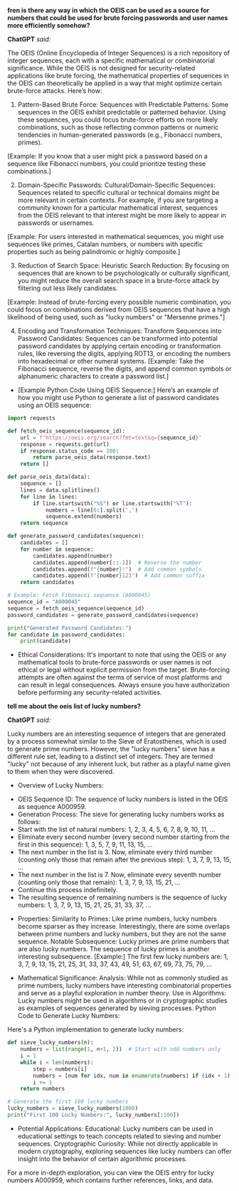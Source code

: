 **fren is there any way in which the OEIS can be used  as a source for numbers that could be used for brute forcing passwords and user names more efficiently somehow?**


**ChatGPT** _said:_

The OEIS (Online Encyclopedia of Integer Sequences) is a rich repository of integer sequences, each with a specific mathematical or combinatorial significance. While the OEIS is not designed for security-related applications like brute forcing, the mathematical properties of sequences in the OEIS can theoretically be applied in a way that might optimize certain brute-force attacks. Here’s how:

1. Pattern-Based Brute Force:
Sequences with Predictable Patterns: Some sequences in the OEIS exhibit predictable or patterned behavior. Using these sequences, you could focus brute-force efforts on more likely combinations, such as those reflecting common patterns or numeric tendencies in human-generated passwords (e.g., Fibonacci numbers, primes).

[Example: If you know that a user might pick a password based on a sequence like Fibonacci numbers, you could prioritize testing these combinations.]

2. Domain-Specific Passwords:
Cultural/Domain-Specific Sequences: Sequences related to specific cultural or technical domains might be more relevant in certain contexts. For example, if you are targeting a community known for a particular mathematical interest, sequences from the OEIS relevant to that interest might be more likely to appear in passwords or usernames.

[Example: For users interested in mathematical sequences, you might use sequences like primes, Catalan numbers, or numbers with specific properties such as being palindromic or highly composite.]

3. Reduction of Search Space:
Heuristic Search Reduction: By focusing on sequences that are known to be psychologically or culturally significant, you might reduce the overall search space in a brute-force attack by filtering out less likely candidates.

[Example: Instead of brute-forcing every possible numeric combination, you could focus on combinations derived from OEIS sequences that have a high likelihood of being used, such as "lucky numbers" or "Mersenne primes."]

4. Encoding and Transformation Techniques:
Transform Sequences into Password Candidates: Sequences can be transformed into potential password candidates by applying certain encoding or transformation rules, like reversing the digits, applying ROT13, or encoding the numbers into hexadecimal or other numeral systems.
[Example: Take the Fibonacci sequence, reverse the digits, and append common symbols or alphanumeric characters to create a password list.]

- [Example Python Code Using OEIS Sequence:]
Here’s an example of how you might use Python to generate a list of password candidates using an OEIS sequence:

```python
import requests

def fetch_oeis_sequence(sequence_id):
    url = f"https://oeis.org/search?fmt=text&q={sequence_id}"
    response = requests.get(url)
    if response.status_code == 200:
        return parse_oeis_data(response.text)
    return []

def parse_oeis_data(data):
    sequence = []
    lines = data.splitlines()
    for line in lines:
        if line.startswith("%S") or line.startswith("%T"):
            numbers = line[6:].split(',')
            sequence.extend(numbers)
    return sequence

def generate_password_candidates(sequence):
    candidates = []
    for number in sequence:
        candidates.append(number)
        candidates.append(number[::-1])  # Reverse the number
        candidates.append(f"{number}!")  # Add common symbols
        candidates.append(f"{number}123")  # Add common suffix
    return candidates

# Example: Fetch Fibonacci sequence (A000045)
sequence_id = "A000045"
sequence = fetch_oeis_sequence(sequence_id)
password_candidates = generate_password_candidates(sequence)

print("Generated Password Candidates:")
for candidate in password_candidates:
    print(candidate)
```

- Ethical Considerations:
It's important to note that using the OEIS or any mathematical tools to brute-force passwords or user names is not ethical or legal without explicit permission from the target. Brute-forcing attempts are often against the terms of service of most platforms and can result in legal consequences. Always ensure you have authorization before performing any security-related activities.



**tell me about the oeis list of lucky numbers?**


**ChatGPT** _said:_

Lucky numbers are an interesting sequence of integers that are generated by a process somewhat similar to the Sieve of Eratosthenes, which is used to generate prime numbers. However, the "lucky numbers" sieve has a different rule set, leading to a distinct set of integers. They are termed "lucky" not because of any inherent luck, but rather as a playful name given to them when they were discovered.

- Overview of Lucky Numbers:
* OEIS Sequence ID: The sequence of lucky numbers is listed in the OEIS as sequence A000959.
* Generation Process: The sieve for generating lucky numbers works as follows:
* Start with the list of natural numbers: 1, 2, 3, 4, 5, 6, 7, 8, 9, 10, 11, ...
* Eliminate every second number (every second number starting from the first in this sequence): 1, 3, 5, 7, 9, 11, 13, 15, ...
* The next number in the list is 3. Now, eliminate every third number (counting only those that remain after the previous step): 1, 3, 7, 9, 13, 15, ...
* The next number in the list is 7. Now, eliminate every seventh number (counting only those that remain): 1, 3, 7, 9, 13, 15, 21, ...
* Continue this process indefinitely.
* The resulting sequence of remaining numbers is the sequence of lucky numbers: 1, 3, 7, 9, 13, 15, 21, 25, 31, 33, 37, ...

- Properties:
Similarity to Primes: Like prime numbers, lucky numbers become sparser as they increase. Interestingly, there are some overlaps between prime numbers and lucky numbers, but they are not the same sequence.
Notable Subsequence: Lucky primes are prime numbers that are also lucky numbers. The sequence of lucky primes is another interesting subsequence.
[Example:]
The first few lucky numbers are:
1, 3, 7, 9, 13, 15, 21, 25, 31, 33, 37, 43, 49, 51, 63, 67, 69, 73, 75, 79, ...

- Mathematical Significance:
Analysis: While not as commonly studied as prime numbers, lucky numbers have interesting combinatorial properties and serve as a playful exploration in number theory.
Use in Algorithms: Lucky numbers might be used in algorithms or in cryptographic studies as examples of sequences generated by sieving processes.
Python Code to Generate Lucky Numbers:

Here's a Python implementation to generate lucky numbers:


```python
def sieve_lucky_numbers(n):
    numbers = list(range(1, n+1, 2))  # Start with odd numbers only
    i = 1
    while i < len(numbers):
        step = numbers[i]
        numbers = [num for idx, num in enumerate(numbers) if (idx + 1) % step != 0]
        i += 1
    return numbers

# Generate the first 100 lucky numbers
lucky_numbers = sieve_lucky_numbers(1000)
print("First 100 Lucky Numbers:", lucky_numbers[:100])
```

- Potential Applications:
Educational: Lucky numbers can be used in educational settings to teach concepts related to sieving and number sequences.
Cryptographic Curiosity: While not directly applicable in modern cryptography, exploring sequences like lucky numbers can offer insight into the behavior of certain algorithmic processes.

For a more in-depth exploration, you can view the OEIS entry for lucky numbers A000959, which contains further references, links, and data.
